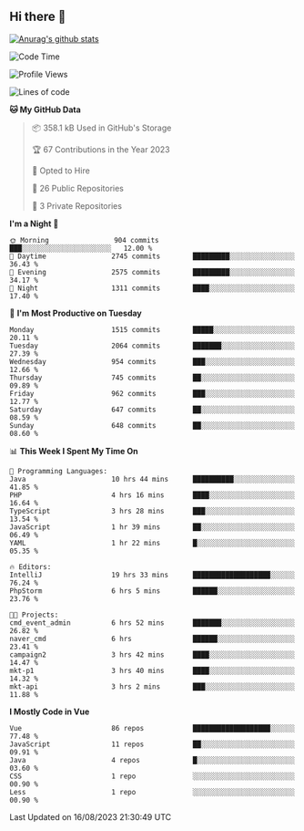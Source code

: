## Hi there 👋

[![Anurag's github stats](https://github-readme-stats.vercel.app/api?username=Songwonseok)](https://github.com/anuraghazra/github-readme-stats)



<!--START_SECTION:waka-->
![Code Time](http://img.shields.io/badge/Code%20Time-2%2C456%20hrs%2044%20mins-blue)

![Profile Views](http://img.shields.io/badge/Profile%20Views-0-blue)

![Lines of code](https://img.shields.io/badge/From%20Hello%20World%20I%27ve%20Written-35.0%20million%20lines%20of%20code-blue)

**🐱 My GitHub Data** 

> 📦 358.1 kB Used in GitHub's Storage 
 > 
> 🏆 67 Contributions in the Year 2023
 > 
> 💼 Opted to Hire
 > 
> 📜 26 Public Repositories 
 > 
> 🔑 3 Private Repositories 
 > 
**I'm a Night 🦉** 

```text
🌞 Morning                904 commits         ███░░░░░░░░░░░░░░░░░░░░░░   12.00 % 
🌆 Daytime                2745 commits        █████████░░░░░░░░░░░░░░░░   36.43 % 
🌃 Evening                2575 commits        █████████░░░░░░░░░░░░░░░░   34.17 % 
🌙 Night                  1311 commits        ████░░░░░░░░░░░░░░░░░░░░░   17.40 % 
```
📅 **I'm Most Productive on Tuesday** 

```text
Monday                   1515 commits        █████░░░░░░░░░░░░░░░░░░░░   20.11 % 
Tuesday                  2064 commits        ███████░░░░░░░░░░░░░░░░░░   27.39 % 
Wednesday                954 commits         ███░░░░░░░░░░░░░░░░░░░░░░   12.66 % 
Thursday                 745 commits         ██░░░░░░░░░░░░░░░░░░░░░░░   09.89 % 
Friday                   962 commits         ███░░░░░░░░░░░░░░░░░░░░░░   12.77 % 
Saturday                 647 commits         ██░░░░░░░░░░░░░░░░░░░░░░░   08.59 % 
Sunday                   648 commits         ██░░░░░░░░░░░░░░░░░░░░░░░   08.60 % 
```


📊 **This Week I Spent My Time On** 

```text
💬 Programming Languages: 
Java                     10 hrs 44 mins      ██████████░░░░░░░░░░░░░░░   41.85 % 
PHP                      4 hrs 16 mins       ████░░░░░░░░░░░░░░░░░░░░░   16.64 % 
TypeScript               3 hrs 28 mins       ███░░░░░░░░░░░░░░░░░░░░░░   13.54 % 
JavaScript               1 hr 39 mins        ██░░░░░░░░░░░░░░░░░░░░░░░   06.49 % 
YAML                     1 hr 22 mins        █░░░░░░░░░░░░░░░░░░░░░░░░   05.35 % 

🔥 Editors: 
IntelliJ                 19 hrs 33 mins      ███████████████████░░░░░░   76.24 % 
PhpStorm                 6 hrs 5 mins        ██████░░░░░░░░░░░░░░░░░░░   23.76 % 

🐱‍💻 Projects: 
cmd_event_admin          6 hrs 52 mins       ███████░░░░░░░░░░░░░░░░░░   26.82 % 
naver_cmd                6 hrs               ██████░░░░░░░░░░░░░░░░░░░   23.41 % 
campaign2                3 hrs 42 mins       ████░░░░░░░░░░░░░░░░░░░░░   14.47 % 
mkt-p1                   3 hrs 40 mins       ████░░░░░░░░░░░░░░░░░░░░░   14.32 % 
mkt-api                  3 hrs 2 mins        ███░░░░░░░░░░░░░░░░░░░░░░   11.88 % 
```

**I Mostly Code in Vue** 

```text
Vue                      86 repos            ███████████████████░░░░░░   77.48 % 
JavaScript               11 repos            ██░░░░░░░░░░░░░░░░░░░░░░░   09.91 % 
Java                     4 repos             █░░░░░░░░░░░░░░░░░░░░░░░░   03.60 % 
CSS                      1 repo              ░░░░░░░░░░░░░░░░░░░░░░░░░   00.90 % 
Less                     1 repo              ░░░░░░░░░░░░░░░░░░░░░░░░░   00.90 % 
```




 Last Updated on 16/08/2023 21:30:49 UTC
<!--END_SECTION:waka-->
